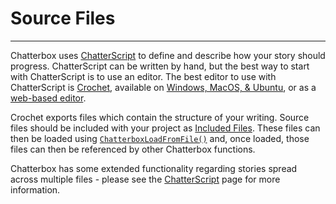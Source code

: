 # Source Files

---

Chatterbox uses [ChatterScript](concept-chatterscript) to define and describe how your story should progress. ChatterScript can be written by hand, but the best way to start with ChatterScript is to use an editor. The best editor to use with ChatterScript is [Crochet](https://github.com/FaultyFunctions/Crochet), available on [Windows, MacOS, & Ubuntu](https://github.com/FaultyFunctions/Crochet/releases), or as a [web-based editor](https://faultyfunctions.github.io/Crochet/).

Crochet exports files which contain the structure of your writing. Source files should be included with your project as [Included Files](https://manual.yoyogames.com/Settings/Included_Files.htm). These files can then be loaded using [`ChatterboxLoadFromFile()`](reference-configuration#chatterboxloadfromfilefilename-aliasname) and, once loaded, those files can then be referenced by other Chatterbox functions.

Chatterbox has some extended functionality regarding stories spread across multiple files - please see the [ChatterScript](concept-chatterscript#links-between-nodes) page for more information.
